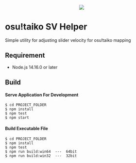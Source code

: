 <p align="center">
  <img src="https://user-images.githubusercontent.com/5382000/133906171-3031508d-7e90-4902-aea7-f54bc54bcabd.png">
</p>

# osu!taiko SV Helper
Simple utility for adjusting slider velocity for osu!taiko mapping

## Requirement
* Node.js 14.16.0 or later

## Build
#### Serve Application For Development
```
$ cd PROJECT_FOLDER
$ npm install
$ npm test
$ npm start
```
#### Build Executable File
```
$ cd PROJECT_FOLDER
$ npm install
$ npm test
$ npm run build:win64  ---  64bit
$ npm run build:win32  ---  32bit
```
